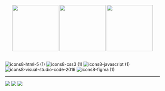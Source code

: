 <div align="center">
<img height="150em" src="https://github-readme-stats.vercel.app/api?username=javoxfps&show_icons=true&theme=radical&include_all_commits=true&count_private=false&hide_border=true"/> <img height="150em" src="https://github-readme-stats.vercel.app/api/top-langs/?username=javoxfps&layout=compact&langs_count=7&theme=radical&hide_border=true"/>
<img height="150em" src="https://github-profile-summary-cards.vercel.app/api/cards/profile-details?username=javoxfps&theme=radical"/> 
</div>
<div style="display: inline_block"><br>
</div>
  
![icons8-html-5 (1)](https://user-images.githubusercontent.com/97412434/155586433-60a6dfe2-28ac-4f4d-ac0d-8bd1262ee9ff.svg)
![icons8-css3 (1)](https://user-images.githubusercontent.com/97412434/155586627-c3078866-833f-4022-90bb-a5133cce86c7.svg)
![icons8-javascript (1)](https://user-images.githubusercontent.com/97412434/155586786-f8c5df76-d1e9-4f08-b0ff-8663ce6a1d4c.svg)
![icons8-visual-studio-code-2019](https://user-images.githubusercontent.com/97412434/155587257-0660de9b-6318-4178-9904-cacaa9259c6c.svg)
![icons8-figma (1)](https://user-images.githubusercontent.com/97412434/155587393-11c563c0-8d83-4b8c-acba-8acaec1d528f.svg)

  __________________________________________________
<div> 
  <a href="https://instagram.com/" target="_blank"><img src="https://img.shields.io/badge/-Instagram-%23E4405F?style=for-the-badge&logo=instagram&logoColor=white" target="_blank"></a>
 <a href="https://discord.com/972551598272299009" target="_blank"><img src="https://img.shields.io/badge/Discord-7289DA?style=for-the-badge&logo=discord&logoColor=white" target="_blank"></a> 
  <a href="mailto:javoxfps@gmail.com"><img src="https://img.shields.io/badge/-Gmail-%23333?style=for-the-badge&logo=gmail&logoColor=white" target="_blank"></a>

</div>
